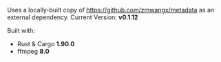 Uses a locally-built copy of https://github.com/zmwangx/metadata as an external dependency.
Current Version: **v0.1.12**

Built with:
  - Rust & Cargo **1.90.0**
  - ffmpeg **8.0**
